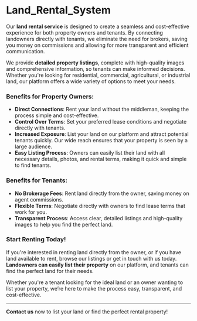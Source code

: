 # Land_Rental_System

Our **land rental service** is designed to create a seamless and cost-effective experience for both property owners and tenants. By connecting landowners directly with tenants, we eliminate the need for brokers, saving you money on commissions and allowing for more transparent and efficient communication.

We provide **detailed property listings**, complete with high-quality images and comprehensive information, so tenants can make informed decisions. Whether you're looking for residential, commercial, agricultural, or industrial land, our platform offers a wide variety of options to meet your needs.

### **Benefits for Property Owners:**
- **Direct Connections**: Rent your land without the middleman, keeping the process simple and cost-effective.
- **Control Over Terms**: Set your preferred lease conditions and negotiate directly with tenants.
- **Increased Exposure**: List your land on our platform and attract potential tenants quickly. Our wide reach ensures that your property is seen by a large audience.
- **Easy Listing Process**: Owners can easily list their land with all necessary details, photos, and rental terms, making it quick and simple to find tenants.

### **Benefits for Tenants:**
- **No Brokerage Fees**: Rent land directly from the owner, saving money on agent commissions.
- **Flexible Terms**: Negotiate directly with owners to find lease terms that work for you.
- **Transparent Process**: Access clear, detailed listings and high-quality images to help you find the perfect land.

### **Start Renting Today!**  
If you're interested in renting land directly from the owner, or if you have land available to rent, browse our listings or get in touch with us today. **Landowners can easily list their property** on our platform, and tenants can find the perfect land for their needs. 

Whether you're a tenant looking for the ideal land or an owner wanting to list your property, we’re here to make the process easy, transparent, and cost-effective.

---

**Contact us** now to list your land or find the perfect rental property!
